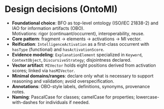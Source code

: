 # Design decisions (OntoMI)

- **Foundational choice**: BFO as top-level ontology (ISO/IEC 21838-2) and IAO for information artifacts (OBO).  
  Motivations: rigor (continuant/occurrent), interoperability, reuse.
- **Core pattern**: fragment → elements → activations → MI vector.  
- **Reification**: `IntelligenceActivation` as a first-class occurrent with `hasType` (functional) and `hasActivationScore`.
- **Evidence modeling**: `ExplanationElement` specialized in `Keyword`, `ContextObject`, `DiscursiveStrategy`; disjointness declared.
- **Vector artifact**: `MIVector` holds eight positions derived from activation scores; linked via `hasMIVector`.
- **Minimal domains/ranges**: declare only what is necessary to support reasoning and validation; avoid overspecification.
- **Annotations**: OBO-style labels, definitions, synonyms, provenance notes.
- **Naming**: PascalCase for classes; camelCase for properties; lowercase-with-dashes for individuals if needed.
